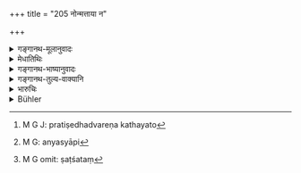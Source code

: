 +++
title = "205 नोन्मत्ताया न"

+++

<details><summary>गङ्गानथ-मूलानुवादः</summary>

The giver, of a girl who is insane or leprous or has suffered copulation, does not deserve punishment, if he has previously declared her defects.—(205)
</details>

<details><summary>मेधातिथिः</summary>

उन्मत्तादिदोषान् कथयित्वा ददतो दण्डो नास्तीति प्रतिषेधद्वरेणाकथयतो[^१७] दण्डम् आह । न केवलं शुल्के देया, या अन्यस्या अपि[^१८] ब्राह्मादिविवाहेन विवाहयिष्यमाणायाः, दत्ताप्य् अदत्ता भवति, दण्डश् च "प्राप्नुयाच् चौरकिल्बिषम्" (म्ध् ८.१९८) इति जानानस्य । अजानतः षट्शतं[^१९] प्रकृतत्वात् । **उन्मत्तया कुष्ठिन्या** ये कुष्ठोन्मत्तादयः । **या च स्पृष्टमैथुना** तस्याश् च यो दोषो मैथुनस्पर्शः । तान् **दोषान्** **पूर्वं** वाक्प्रदानेन्**आख्याप्य** प्रकाश्यैतद्दोषा कन्येत्य् एवम् उक्त्वा ददतो नास्ति दण्ड इति प्रयोजना ॥ ८.२०५ ॥


[^१९]:
     M G omit: ṣaṭśataṃ


[^१८]:
     M G: anyasyāpi


[^१७]:
     M G J: pratiṣedhadvareṇa kathayato
</details>

<details><summary>गङ्गानथ-भाष्यानुवादः</summary>

By the declaration that one does not deserve punishment by giving a girl suffering from the defects of insanity and the rest, after having openly declared them,—what is meant is that by giving her without declaring the defects, one does become liable to punishment.

Not only in the case of the girl given for a price, but also in that of others, who is going to be married by the ‘*Brāhma*’ and other forms,—the betrothal becomes invalidated, and the penalty is that ‘the man becomes guilty of theft’ (verse 198),—if he does it intentionally; the case in which it is done unintentionally does not fall within the scope of the present context (which deals with ‘*fraud*’).

The construction is as follows:—‘If the man openly declares, at the time of betrothal, the defect of the ‘*insane*’ girl, *i.e*., insanity,—of the ‘*leprous*’ girl—*i.e*., leprosy—of the girl who ‘*has suffered copulation*’—*i.e*., loss of virginity,—by saying ‘this girl has such and such a defect,’—then he is not liable to punishment.—(205)
</details>

<details><summary>गङ्गानथ-तुल्य-वाक्यानि</summary>

**(verses 8.204-205)  
**

See Comparative notes for [Verse
8.204].
</details>

<details><summary>भारुचिः</summary>

एवं च सति दोषवत्यास् तद्दोषाकथने विप[र्ययण दाता दण्ड्यः, पूर्वम् आ]वेदने ऊढायाश् च दोषवत्या अपि परित्यागो नास्ति । क्रमप्राप्तं संभूयसमुत्थानम् अधुनोच्यते, यतः तदर्थं श्रौतम् उदाहरणं दर्शयति ॥ ८.२०४ ॥
</details>

<details><summary>Bühler</summary>

205	He who gives (a damsel in marriage), having first openly declared her blemishes, whether she be insane, or afflicted with leprosy, or have lost her virginity, is not liable to punishment.
</details>
